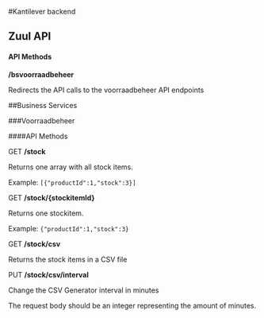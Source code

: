 #Kantilever backend

## Zuul API

#### API Methods

**/bsvoorraadbeheer**

Redirects the API calls to the voorraadbeheer API endpoints

##Business Services

###Voorraadbeheer

####API Methods

GET **/stock**

Returns one array with all stock items.

Example: `[{"productId":1,"stock":3}]`

GET **/stock/{stockitemId}**

Returns one stockitem.

Example: `{"productId":1,"stock":3}`

GET **/stock/csv**

Returns the stock items in a CSV file

PUT **/stock/csv/interval**

Change the CSV Generator interval in minutes

The request body should be an integer representing the amount of minutes.